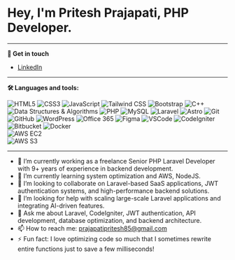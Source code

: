 # Hey, I'm Pritesh Prajapati, PHP Developer.

---

**👋 Get in touch**

- [LinkedIn](https://in.linkedin.com/in/pritesh-prajapati-759206b4) 

---

**🛠 Languages and tools:**

![HTML5](https://img.shields.io/badge/html5-%23E34F26.svg?style=flat-square&logo=html5&logoColor=white)
![CSS3](https://img.shields.io/badge/css3-%231572B6.svg?style=flat-square&logo=css3&logoColor=white)
![JavaScript](https://img.shields.io/badge/javascript-%23323330.svg?style=flat-square&logo=javascript&logoColor=%23F7DF1E)
![Tailwind CSS](https://img.shields.io/badge/tailwind-css-blue?style=flat-square&logo=tailwind-css&logoColor=white)
![Bootstrap](https://img.shields.io/badge/bootstrap-%23563D7C.svg?style=flat-square&logo=bootstrap&logoColor=white)
![C++](https://img.shields.io/badge/c++-%2300599C.svg?style=flat-square&logo=c%2B%2B&logoColor=white)
![Data Structures & Algorithms](https://img.shields.io/badge/DSA-%2300A98F.svg?style=flat-square)
![PHP](https://img.shields.io/badge/php-%23777BB4.svg?style=flat-square&logo=php&logoColor=white)
![MySQL](https://img.shields.io/badge/mysql-%2300f.svg?style=flat-square&logo=mysql&logoColor=white)
![Laravel](https://img.shields.io/badge/laravel-%23FF2D20.svg?style=flat-square&logo=laravel&logoColor=white)
![Astro](https://img.shields.io/badge/astro-%23000000.svg?style=flat-square&logo=astro&logoColor=white)
![Git](https://img.shields.io/badge/git-%23F05032.svg?style=flat-square&logo=git&logoColor=white)
![GitHub](https://img.shields.io/badge/github-%23121011.svg?style=flat-square&logo=github&logoColor=white)
![WordPress](https://img.shields.io/badge/wordpress-%23117AC9.svg?style=flat-square&logo=wordpress&logoColor=white)
![Office 365](https://img.shields.io/badge/Office%20365-%23D83B01.svg?style=flat-square&logo=microsoft-office&logoColor=white)
![Figma](https://img.shields.io/badge/figma-%23F24E1E.svg?style=flat-square&logo=figma&logoColor=white)
![VSCode](https://img.shields.io/badge/vscode-%23007ACC.svg?style=flat-square&logo=visual-studio-code&logoColor=white)
![CodeIgniter](https://img.shields.io/badge/codeigniter-%23EE4623.svg?style=flat-square&logo=codeigniter&logoColor=white)  
![Bitbucket](https://img.shields.io/badge/bitbucket-%230047B3.svg?style=flat-square&logo=bitbucket&logoColor=white)
![Docker](https://img.shields.io/badge/docker-%230db7ed.svg?style=flat-square&logo=docker&logoColor=white)  
![AWS EC2](https://img.shields.io/badge/AWS-EC2-orange?style=flat-square&logo=amazon-aws&logoColor=white)  
![AWS S3](https://img.shields.io/badge/AWS-S3-red?style=flat-square&logo=amazon-s3&logoColor=white)

---
<!--
<a href="https://github-readme-stats.vercel.app/api?username=durgeshhirani&hide_border=true&show_icons=true&include_all_commits=true&count_private=true&disable_animations=true&rank_icon=percentile&theme=transparent" target="_blank">
  <img height=200 src="https://github-readme-stats.vercel.app/api?username=durgeshhirani&hide_border=true&show_icons=true&include_all_commits=true&count_private=true&disable_animations=true&rank_icon=percentile&theme=transparent" />
</a>
<a href="https://streak-stats.demolab.com?user=durgeshhirani&theme=transparent&hide_border=true" target="_blank">
<img height=200  src="https://streak-stats.demolab.com?user=durgeshhirani&theme=transparent&hide_border=true" alt="GitHub Streak" />
</a>
<a href="https://github-readme-stats.vercel.app/api/top-langs/?username=durgeshhirani&layout=donut&hide_border=true&show_icons=true&include_all_commits=true&count_private=true&disable_animations=true&theme=transparent" target="_blank">
  <img height=200 src="https://github-readme-stats.vercel.app/api/top-langs/?username=durgeshhirani&layout=donut&hide_border=true&show_icons=true&include_all_commits=true&count_private=true&disable_animations=true&theme=transparent" />
</a>
<a href="https://github-readme-activity-graph.vercel.app/graph?username=durgeshhirani&bg_color=0000000&color=0579C3&line=0579C3&point=417E87&area_color=006AFF&area=true&hide_border=true" target="_blank">
  <img src="https://github-readme-activity-graph.vercel.app/graph?username=durgeshhirani&bg_color=0000000&color=0579C3&line=0579C3&point=417E87&area_color=006AFF&area=true&hide_border=true" />
</a>
-->


- 🔭 I’m currently working as a freelance Senior PHP Laravel Developer with 9+ years of experience in backend development.
- 🌱  I’m currently learning system optimization and AWS, NodeJS.
- 👯 I’m looking to collaborate on Laravel-based SaaS applications, JWT authentication systems, and high-performance backend solutions.
- 🤔 I’m looking for help with scaling large-scale Laravel applications and integrating AI-driven features.
- 💬 Ask me about Laravel, CodeIgniter, JWT authentication, API development, database optimization, and backend architecture.
- 📫 How to reach me: prajapatipritesh85@gmail.com
- ⚡ Fun fact: I love optimizing code so much that I sometimes rewrite entire functions just to save a few milliseconds!
